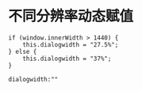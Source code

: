 # 不同分辨率动态赋值

```
if (window.innerWidth > 1440) {
	this.dialogwidth = "27.5%";
} else {
	this.dialogwidth = "37%";
}

dialogwidth:""
```

